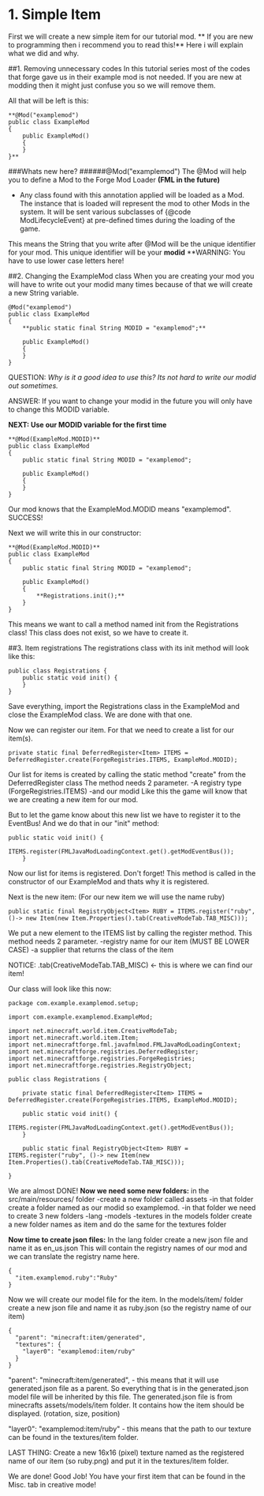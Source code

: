 # 1. Simple Item
 First we will create a new simple item for our tutorial mod.
** If you are new to programming then i recommend you to read this!**
 Here i will explain what we did and why.
 
##1. Removing unnecessary codes
In this tutorial series most of the codes that forge gave us in their example mod is not needed.
If you are new at modding then it might just confuse you so we will remove them.

All that will be left is this:
```
**@Mod("examplemod")
public class ExampleMod
{
    public ExampleMod()
    {
    }
}**
```

###Whats new here?
######@Mod("examplemod")
The @Mod will help you to define a Mod to the Forge Mod Loader **(FML in the future)**
 * Any class found with this annotation applied will be loaded as a Mod. The instance that is loaded will
   represent the mod to other Mods in the system. It will be sent various subclasses of {@code ModLifecycleEvent}
   at pre-defined times during the loading of the game.
   
This means the String that you write after @Mod will be the unique identifier for your mod.
This unique identifier will be your **modid**
**WARNING: You have to use lower case letters here!

##2. Changing the ExampleMod class
When you are creating your mod you will have to write out your modid many times because of that we will create a new String variable.
```
@Mod("examplemod")
public class ExampleMod
{
    **public static final String MODID = "examplemod";**
    
    public ExampleMod()
    {
    }
}
```

QUESTION:
*Why is it a good idea to use this?
Its not hard to write our modid out sometimes.*

ANSWER:
If you want to change your modid in the future you will only have to change this MODID variable.

**NEXT: Use our MODID variable for the first time**

```
**@Mod(ExampleMod.MODID)**
public class ExampleMod
{
    public static final String MODID = "examplemod";
    
    public ExampleMod()
    {
    }
}
```
Our mod knows that the ExampleMod.MODID means "examplemod".
SUCCESS!

Next we will write this in our constructor:
```
**@Mod(ExampleMod.MODID)**
public class ExampleMod
{
    public static final String MODID = "examplemod";
    
    public ExampleMod()
    {
        **Registrations.init();**
    }
}
```
This means we want to call a method named init from the Registrations class!
This class does not exist, so we have to create it.

##3. Item registrations
The registrations class with its init method will look like this:
```
public class Registrations {
	public static void init() {
	}
}
```
Save everything, import the Registrations class in the ExampleMod and close the ExampleMod class.
We are done with that one.

Now we can register our item.
For that we need to create a list for our item(s).
```
private static final DeferredRegister<Item> ITEMS = DeferredRegister.create(ForgeRegistries.ITEMS, ExampleMod.MODID);
```
Our list for items is created by calling the static method "create" from the DeferredRegister class
The method needs 2 parameter.
-A registry type (ForgeRegistries.ITEMS)
-and our modid
Like this the game will know that we are creating a new item for our mod.

But to let the game know about this new list we have to register it to the EventBus!
And we do that in our "init" method:
```
public static void init() {
		ITEMS.register(FMLJavaModLoadingContext.get().getModEventBus());
	}
```
Now our list for items is registered.
Don't forget! 
This method is called in the constructor of our ExampleMod and thats why it is registered.

Next is the new item:
(For our new item we will use the name ruby)
```
public static final RegistryObject<Item> RUBY = ITEMS.register("ruby", ()-> new Item(new Item.Properties().tab(CreativeModeTab.TAB_MISC)));
```
We put a new element to the ITEMS list by calling the register method.
This method needs 2 parameter.
-registry name for our item (MUST BE LOWER CASE)
-a supplier that returns the class of the item

NOTICE: .tab(CreativeModeTab.TAB_MISC) <- this is where we can find our item!

Our class will look like this now:
```
package com.example.examplemod.setup;

import com.example.examplemod.ExampleMod;

import net.minecraft.world.item.CreativeModeTab;
import net.minecraft.world.item.Item;
import net.minecraftforge.fml.javafmlmod.FMLJavaModLoadingContext;
import net.minecraftforge.registries.DeferredRegister;
import net.minecraftforge.registries.ForgeRegistries;
import net.minecraftforge.registries.RegistryObject;

public class Registrations {

	private static final DeferredRegister<Item> ITEMS = DeferredRegister.create(ForgeRegistries.ITEMS, ExampleMod.MODID);
			
	public static void init() {
		ITEMS.register(FMLJavaModLoadingContext.get().getModEventBus());
	}

	public static final RegistryObject<Item> RUBY = ITEMS.register("ruby", ()-> new Item(new Item.Properties().tab(CreativeModeTab.TAB_MISC)));
	
}
```

We are almost DONE!
**Now we need some new folders:**
in the src/main/resources/ folder
-create a new folder called assets
-in that folder create a folder named as our modid so examplemod.
-in that folder we need to create 3 new folders
  -lang
  -models
  -textures
in the models folder create a new folder names as item
and do the same for the textures folder

**Now time to create json files:**
In the lang folder create a new json file and name it as en_us.json
This will contain the registry names of our mod and we can translate the registry name here.
```
{
  "item.examplemod.ruby":"Ruby"
}
```

Now we will create our model file for the item.
In the models/item/ folder create a new json file and name it as ruby.json (so the registry name of our item)
```
{
  "parent": "minecraft:item/generated",
  "textures": {
    "layer0": "examplemod:item/ruby"
  }
}
```
"parent": "minecraft:item/generated", - this means that it will use generated.json file as a parent.
So everything that is in the generated.json model file will be inherited by this file.
The generated.json file is from minecrafts assets/models/item folder.
It contains how the item should be displayed. (rotation, size, position)

"layer0": "examplemod:item/ruby" - this means that the path to our texture can be found in the textures/item folder.

LAST THING:
Create a new 16x16 (pixel) texture named as the registered name of our item (so ruby.png)
and put it in the textures/item folder.

We are done!
Good Job!
You have your first item that can be found in the Misc. tab in creative mode!
